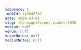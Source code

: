 ```yaml
---
sequence: 1
imdbId: tt0042702
date: 2009-03-02
slug: the-magnificent-yankee-1950
medium: null
venue: null
venueNotes: null
mediumNotes: null
---
```


